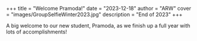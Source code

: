 +++
title = "Welcome Pramoda!"
date = "2023-12-18"
author = "ARW"
cover = "images/GroupSelfieWinter2023.jpg"
description = "End of 2023"
+++

A big welcome to our new student, Pramoda, as we finish up a full year with lots of accomplishments!
